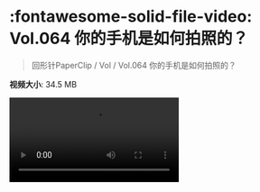 # :fontawesome-solid-file-video: Vol.064 你的手机是如何拍照的？

> 回形针PaperClip / Vol / Vol.064 你的手机是如何拍照的？

**视频大小**: 34.5 MB

<div class="video"><video src="https://file.hsyhx.top/archive/回形针PaperClip/Vol/Vol.064 你的手机是如何拍照的？.mp4" controls preload>🤔 您的浏览器不支持 video 标签</video></div>